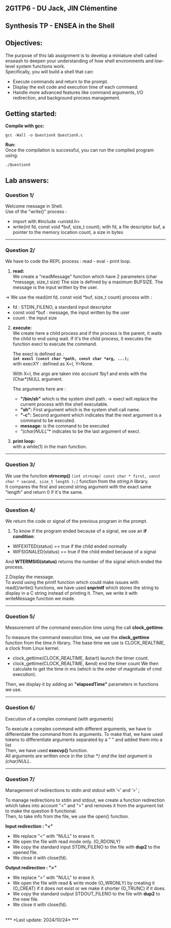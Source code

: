 ## 2G1TP6 - DU Jack, JIN Clémentine

## Synthesis TP - ENSEA in the Shell ###

## **Objectives:**
The purpose of this lab assignment is to develop a miniature shell called enseash to deepen your understanding of how shell environments and low-level system functions work. <br>
Specifically, you will build a shell that can: 
- Execute commands and return to the prompt. 
- Display the exit code and execution time of each command. 
- Handle more advanced features like command arguments, I/O redirection, and background process management.

## Getting started:

**Compile with gcc:**
```
gcc -Wall -o QuestionX QuestionX.c
```

**Run:**<br>
Once the compilation is successful, you can run the compiled program using:
```
./QuestionX
```

## Lab answers:

### **Question 1/** <br>
Welcome message in Shell. <br>
Use of the "write()" process :
- import with #include <unistd.h>
- write(int fd, const void *buf, size_t count);
with fd, a file descriptor
     buf, a pointer to the memory location
     count, a size in bytes
  
***

### **Question 2/** <br>
We have to code the REPL process : read - eval - print loop.
1. **read:** <br>
We create a "readMessage" function which have 2 parameters (char *message, size_t size)
The size is defined by a maximum BUFSIZE.
The message is the input written by the user.

&rarr; We use the read(int fd, const void *buf, size_t count) process 
with :
  - fd : STDIN_FILENO, a standard input descriptor
  - const void *buf : message, the input written by the user
  - count : the input size  

2. **execute:** <br> 
We create here a child process and if the process is the parent, it waits the child to end using wait. If it's the child process, it executes the function execl to execute the command.

   The execl is defined as : <br> 
   **`int execl (const char *path, const char *arg, ...);`** 
   <br> with execXY : defined as X=l, Y=None.

   With X=l, the args are taken into account 1by1 and ends with the (Char*)NULL argument.

   The arguments here are :
     - **"/bin/sh"** which is the system shell path. 
     &rarr; execl will replace the current process with the shell executable. <br> 
     - **"sh":** First argument which is the system shell call name.
     - **"-c":** Second argument which indicates that the next argument is a command to be executed.
     - **message:** is the command to be executed
     - **"(char*)NULL"** indicates to be the last argument of execl.

3. **print loop:** <br>
with a while(1) in the main function.

***
### **Question 3/**

We use the function **strncmp()** `(int strncmp( const char * first, const char * second, size_t length );|` function from the *string.h* library. <br>
It compares the first and second string argument with the exact same "length" and return 0 if it's the same.

***
### **Question 4/**
We return the code or signal of the previous program in the prompt.

1. To know if the program ended because of a signal, we use an **if condition**:
- WIFEXITED(status) == true if the child ended normally
- WIFSIGNALED(status) == true if the child ended because of a signal

And **WTERMSIG(status)** returns the number of the signal which ended the process.

2.Display the message. <br>
To avoid using the printf function which could make issues with read()/write() functions, we have used **snprintf** which stores the string to display in a C string instead of printing it. Then, we write it with writeMessage function we made.

***
### **Question 5/**
Measurement of the command execution time using the call **clock_gettime**.

To measure the command execution time, we use the **clock_gettime** function from the *time.h* library. The base time we use is CLOCK_REALTIME, a clock from Linux kernel.
- clock_gettime(CLOCK_REALTIME, &start) launch the timer count.
- clock_gettime(CLOCK_REALTIME, &end) end the timer count
We then calculate to get the time in ms (which is the order of magnitude of cmd execution).

Then, we display it by adding an **"elapsedTime"** parameters in functions we use.

***
### **Question 6/**
Execution of a complex command (with arguments)

To execute a complex command with different arguments, we have to differentiate the command from its arguments. To make that, we have used tokens to differentiate arguments separated by a " " and added them into a list <br>
Then, we have used **execvp()** function. <br>
All arguments are written once in the (char **) and the last argument is **(char*)NULL**.

***
### **Question 7/**
Management of redirections to stdin and stdout with ’<’ and ’>’ ;

To manage redirections to stdin and stdout, we create a function redirection which takes into account "<" and ">" and removes it from the argument list to make the question 6 functional. <br>
Then, to take info from the file, we use the open() function. 

**Input redirection : "<"**
- We replace "<" with "NULL" to erase it. 
- We open the file with read mode only. (O_RDONLY)
- We copy the standard input STDIN_FILENO to the file with **dup2** to the opened file. 
- We close it with close(fd).

**Output redirection : ">"**
- We replace ">" with "NULL" to erase it. 
- We open the file with read & write mode (O_WRONLY) by creating it (O_CREAT) if it does not exist or we make it shorter (O_TRUNC) if it does. 
- We copy the standard output STDOUT_FILENO to the file with **dup2** to the new file. 
- We close it with close(fd).

<br>
***
*Last update: 2024/10/24*
***
